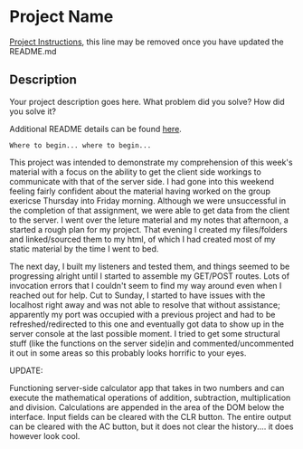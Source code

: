 # Project Name

[Project Instructions](./INSTRUCTIONS.md), this line may be removed once you have updated the README.md

## Description

Your project description goes here. What problem did you solve? How did you solve it?

Additional README details can be found [here](https://github.com/PrimeAcademy/readme-template/blob/master/README.md).


    Where to begin... where to begin...

This project was intended to demonstrate my comprehension of this week's material with a focus on the ability to get the client side workings to communicate with that of the server side. I had gone into this weekend feeling fairly confident about the material having worked on the group exericse Thursday into Friday morning. Although we were unsuccessful in the completion of that assignment, we were able to get data from the client to the server. I went over the leture material and my notes that afternoon, a started a rough plan for my project. That evening I created my files/folders and linked/sourced them to my html, of which I had created most of my static material by the time I went to bed.

The next day, I built my listeners and tested them, and things seemed to be progressing alright until I started to assemble my GET/POST routes. Lots of invocation errors that I couldn't seem to find my way around even when I reached out for help. Cut to Sunday, I started to have issues with the localhost right away and was not able to resolve that without assistance; apparently my port was occupied with a previous project and had to be refreshed/redirected to this one and eventually got data to show up in the server console at the last possible moment. I tried to get some structural stuff (like the functions on the server side)in and commented/uncommented it out in some areas so this probably looks horrific to your eyes.

UPDATE:

Functioning server-side calculator app that takes in two numbers and can execute the mathematical operations of addition, subtraction, multiplication and division. Calculations are appended in the area of the DOM below the interface. Input fields can be cleared with the CLR button. The entire output can be cleared with the AC button, but it does not clear the history.... it does however look cool.